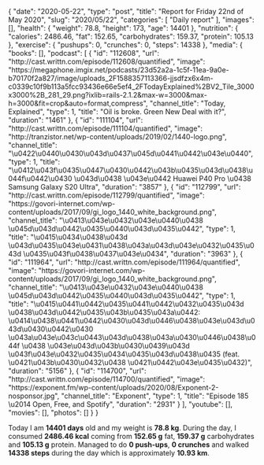 {
    "date": "2020-05-22",
    "type": "post",
    "title": "Report for Friday 22nd of May 2020",
    "slug": "2020\/05\/22",
    "categories": [
        "Daily report"
    ],
    "images": [],
    "health": {
        "weight": 78.8,
        "height": 173,
        "age": 14401
    },
    "nutrition": {
        "calories": 2486.46,
        "fat": 152.65,
        "carbohydrates": 159.37,
        "protein": 105.13
    },
    "exercise": {
        "pushups": 0,
        "crunches": 0,
        "steps": 14338
    },
    "media": {
        "books": [],
        "podcast": [
            {
                "id": "112608",
                "url": "http:\/\/cast.writtn.com\/episode\/112608\/quantified",
                "image": "https:\/\/megaphone.imgix.net\/podcasts\/23d52a2a-1c5f-11ea-9a0e-b70170f2a827\/image\/uploads_2F1588357113366-jjsdfzx6x4m-c0339c10f9b113a5fcc93436e66e5ef4_2FTodayExplained%2BV2_Tile_3000x3000%2B_281_29.png?ixlib=rails-2.1.2&max-w=3000&max-h=3000&fit=crop&auto=format,compress",
                "channel_title": "Today, Explained",
                "type": 1,
                "title": "Oil is broke. Green New Deal with it?",
                "duration": "1461"
            },
            {
                "id": "111104",
                "url": "http:\/\/cast.writtn.com\/episode\/111104\/quantified",
                "image": "http:\/\/tranzistor.net\/wp-content\/uploads\/2019\/02\/1440-logo.png",
                "channel_title": "\u0422\u0440\u0430\u043d\u0437\u045d\u0441\u0442\u043e\u0440",
                "type": 1,
                "title": "\u0412\u043f\u0435\u0447\u0430\u0442\u043b\u0435\u043d\u0438\u044f\u0442\u0430 \u043d\u0438 \u043e\u0442 Huawei P40 Pro \u0438 Samsung Galaxy S20 Ultra",
                "duration": "3857"
            },
            {
                "id": "112799",
                "url": "http:\/\/cast.writtn.com\/episode\/112799\/quantified",
                "image": "https:\/\/govori-internet.com\/wp-content\/uploads\/2017\/09\/gi_logo_1440_white_background.png",
                "channel_title": "\u0413\u043e\u0432\u043e\u0440\u0438 \u045d\u043d\u0442\u0435\u0440\u043d\u0435\u0442",
                "type": 1,
                "title": "\u0415\u0434\u0438\u043d \u043d\u0435\u043e\u0431\u0438\u043a\u043d\u043e\u0432\u0435\u043d \u0435\u043f\u0438\u0437\u043e\u0434",
                "duration": "3963"
            },
            {
                "id": "111964",
                "url": "http:\/\/cast.writtn.com\/episode\/111964\/quantified",
                "image": "https:\/\/govori-internet.com\/wp-content\/uploads\/2017\/09\/gi_logo_1440_white_background.png",
                "channel_title": "\u0413\u043e\u0432\u043e\u0440\u0438 \u045d\u043d\u0442\u0435\u0440\u043d\u0435\u0442",
                "type": 1,
                "title": "\u0415\u0441\u0442\u0435\u0441\u0442\u0432\u0435\u043d \u0438\u043d\u0442\u0435\u043b\u0435\u043a\u0442: \u0414\u0438\u0441\u0442\u0430\u043d\u0446\u0438\u043e\u043d\u043d\u0430\u0442\u0430 \u043a\u043e\u043c\u0443\u043d\u0438\u043a\u0430\u0446\u0438\u044f \u0438 \u043e\u043d\u043b\u0430\u0439\u043d \u043f\u043e\u0432\u0435\u0434\u0435\u043d\u0438\u0435 (feat. \u0421\u043b\u0430\u0432\u0438 \u0421\u0442\u043e\u0435\u0432)",
                "duration": "5156"
            },
            {
                "id": "114700",
                "url": "http:\/\/cast.writtn.com\/episode\/114700\/quantified",
                "image": "https:\/\/exponent.fm\/wp-content\/uploads\/2020\/08\/Exponent-2-nosponsor.jpg",
                "channel_title": "Exponent",
                "type": 1,
                "title": "Episode 185 \u2014 Open, Free, and Spotify",
                "duration": "2931"
            }
        ],
        "youtube": [],
        "movies": [],
        "photos": []
    }
}

Today I am <strong>14401 days</strong> old and my weight is <strong>78.8 kg</strong>. During the day, I consumed <strong>2486.46 kcal</strong> coming from <strong>152.65 g</strong> fat, <strong>159.37 g</strong> carbohydrates and <strong>105.13 g</strong> protein. Managed to do <strong>0 push-ups</strong>, <strong>0 crunches</strong> and walked <strong>14338 steps</strong> during the day which is approximately <strong>10.93 km</strong>.